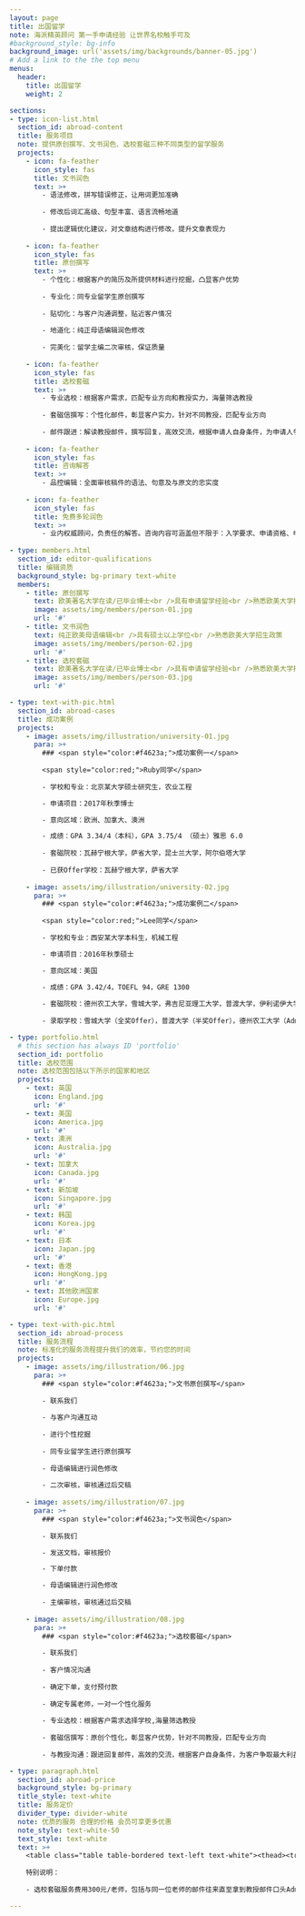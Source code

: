 ```yaml
---
layout: page
title: 出国留学
note: 海派精英顾问 第一手申请经验 让世界名校触手可及
#background_style: bg-info
background_image: url('assets/img/backgrounds/banner-05.jpg')
# Add a link to the the top menu
menus:
  header:
    title: 出国留学
    weight: 2

sections:
- type: icon-list.html
  section_id: abroad-content
  title: 服务项目
  note: 提供原创撰写、文书润色、选校套磁三种不同类型的留学服务
  projects:
    - icon: fa-feather
      icon_style: fas
      title: 文书润色
      text: >+
        - 语法修改，拼写错误修正，让用词更加准确
        
        - 修改后词汇高级、句型丰富、语言流畅地道
        
        - 提出逻辑优化建议，对文章结构进行修改，提升文章表现力
        
    - icon: fa-feather
      icon_style: fas
      title: 原创撰写
      text: >+
        - 个性化：根据客户的简历及所提供材料进行挖掘，凸显客户优势
        
        - 专业化：同专业留学生原创撰写
        
        - 贴切化：与客户沟通调整，贴近客户情况
        
        - 地道化：纯正母语编辑润色修改
        
        - 完美化：留学主编二次审核，保证质量
        
    - icon: fa-feather
      icon_style: fas
      title: 选校套磁
      text: >+
        - 专业选校：根据客户需求，匹配专业方向和教授实力，海量筛选教授
        
        - 套磁信撰写：个性化邮件，彰显客户实力，针对不同教授，匹配专业方向
        
        - 邮件跟进：解读教授邮件，撰写回复，高效交流，根据申请人自身条件，为申请人争取最大利益
        
    - icon: fa-feather
      icon_style: fas
      title: 咨询解答
      text: >+
        - 品控编辑：全面审核稿件的语法、句意及与原文的忠实度
        
    - icon: fa-feather
      icon_style: fas
      title: 免费多轮润色
      text: >+
        - 业内权威顾问，负责任的解答。咨询内容可涵盖但不限于：入学要求、申请资格、申请材料准备要求；留学花费、前期时间安排；意向院校比对等
        
- type: members.html
  section_id: editor-qualifications
  title: 编辑资质
  background_style: bg-primary text-white
  members:
    - title: ​原创撰写
      text: 欧美著名大学在读/已毕业博士<br />具有申请留学经验<br />熟悉欧美大学招生政策
      image: assets/img/members/person-01.jpg
      url: '#'
    - title: 文书润色
      text: 纯正欧美母语编辑<br />具有硕士以上学位<br />熟悉欧美大学招生政策
      image: assets/img/members/person-02.jpg
      url: '#'
    - title: 选校套磁
      text: 欧美著名大学在读/已毕业博士<br />具有申请留学经验<br />熟悉欧美大学招生政策
      image: assets/img/members/person-03.jpg
      url: '#'

- type: text-with-pic.html
  section_id: abroad-cases
  title: 成功案例
  projects:
    - image: assets/img/illustration/university-01.jpg
      para: >+
        ### <span style="color:#f4623a;">成功案例一</span>
        
        <span style="color:red;">Ruby同学</span>
        
        - 学校和专业：北京某大学硕士研究生，农业工程

        - 申请项目：2017年秋季博士

        - 意向区域：欧洲、加拿大、澳洲

        - 成绩：GPA 3.34/4（本科），GPA 3.75/4 （硕士）雅思 6.0
        
        - 套磁院校：瓦赫宁根大学，萨省大学，昆士兰大学，阿尔伯塔大学
        
        - 已获Offer学校：瓦赫宁根大学，萨省大学
        
    - image: assets/img/illustration/university-02.jpg
      para: >+
        ### <span style="color:#f4623a;">成功案例二</span>
        
        <span style="color:red;">Lee同学</span>
        
        - 学校和专业：西安某大学本科生，机械工程

        - 申请项目：2016年秋季硕士

        - 意向区域：美国

        - 成绩：GPA 3.42/4，TOEFL 94，GRE 1300
        
        - 套磁院校：德州农工大学，雪城大学，弗吉尼亚理工大学，普渡大学，伊利诺伊大学厄巴纳-香槟分校，密歇根州立大学，圣地亚哥大学
        
        - 录取学校：雪城大学（全奖Offer），普渡大学（半奖Offer），德州农工大学（Admission），圣地亚哥大学（Admission）

- type: portfolio.html
  # this section has always ID 'portfolio'
  section_id: portfolio
  title: 选校范围
  note: 选校范围包括以下所示的国家和地区
  projects:
    - text: 英国
      icon: England.jpg
      url: '#'
    - text: 美国
      icon: America.jpg
      url: '#'
    - text: 澳洲
      icon: Australia.jpg
      url: '#'
    - text: 加拿大
      icon: Canada.jpg
      url: '#'
    - text: 新加坡
      icon: Singapore.jpg
      url: '#'
    - text: 韩国
      icon: Korea.jpg
      url: '#'
    - text: 日本
      icon: Japan.jpg
      url: '#'
    - text: 香港
      icon: HongKong.jpg
      url: '#'
    - text: 其他欧洲国家
      icon: Europe.jpg
      url: '#'

- type: text-with-pic.html
  section_id: abroad-process
  title: 服务流程
  note: 标准化的服务流程提升我们的效率，节约您的时间
  projects:
    - image: assets/img/illustration/06.jpg
      para: >+
        ### <span style="color:#f4623a;">文书原创撰写</span>
      
        - 联系我们
        
        - 与客户沟通互动
        
        - 进行个性挖掘
        
        - 同专业留学生进行原创撰写
        
        - 母语编辑进行润色修改
        
        - 二次审核，审核通过后交稿
        
    - image: assets/img/illustration/07.jpg
      para: >+
        ### <span style="color:#f4623a;">文书润色</span>
      
        - 联系我们

        - 发送文档，审核报价

        - 下单付款

        - 母语编辑进行润色修改
        
        - 主编审核，审核通过后交稿
        
    - image: assets/img/illustration/08.jpg
      para: >+
        ### <span style="color:#f4623a;">选校套磁</span>
      
        - 联系我们
        
        - 客户情况沟通
        
        - 确定下单，支付预付款
        
        - 确定专属老师，一对一个性化服务
        
        - 专业选校：根据客户需求选择学校,海量筛选教授
        
        - 套磁信撰写：原创个性化，彰显客户优势，针对不同教授，匹配专业方向
        
        - 与教授沟通：跟进回复邮件，高效的交流，根据客户自身条件，为客户争取最大利益

- type: paragraph.html
  section_id: abroad-price
  background_style: bg-primary
  title_style: text-white
  title: 服务定价
  divider_type: divider-white
  note: 优质的服务 合理的价格 会员可享更多优惠
  note_style: text-white-50
  text_style: text-white
  text: >+
    <table class="table table-bordered text-left text-white"><thead><tr><th>服务类型</th><th>非会员价</th><th>会员价</th></tr></thead><tbody><tr><th>文书润色</th><td>300元/千词</td><td>270元/千词</td></tr><tr><th>文书撰写</th><td>880元/千词</td><td>800元/千词</td></tr><tr><th>选校套磁</th><td>300元/老师</td><td>270元/老师</td></tr></tbody></table>
    
    特别说明：
    
    - 选校套磁服务费用300元/老师，包括与同一位老师的邮件往来直至拿到教授邮件口头Admission或Offer或Rejection，套磁成功加收1080元/免学费Offer，680元/Admission

---
```


